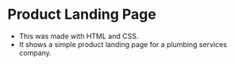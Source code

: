 # Product Landing Page

- This was made with HTML and CSS.
- It shows a simple product landing page for a plumbing services company.
